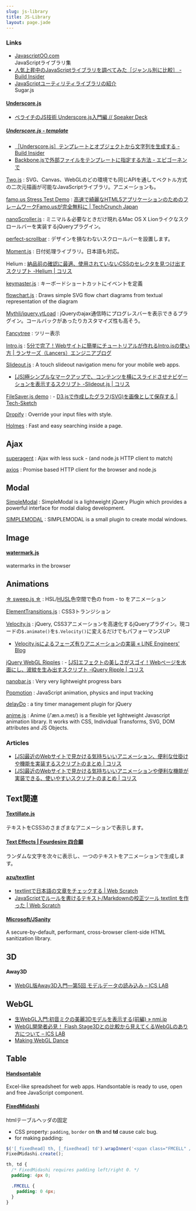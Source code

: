 ```yaml
---
slug: js-library
title: JS-Library
layout: page.jade
---
```


### Links
- [JavascriptOO.com](http://www.javascriptoo.com/)  
  JavaScriptライブラリ集
- [人気上昇中のJavaScriptライブラリを調べてみた［ジャンル別に比較］ - Build Insider](http://www.buildinsider.net/web/popularjslib/2014)
- [JavaScriptユーティリティライブラリの紹介](http://www.slideshare.net/yusukehirao/javascript-28744332)  
  Sugar.js

#### [Underscore.js](http://underscorejs.org/)

- [ペライチのJS技術 Underscore.js入門編 // Speaker Deck](https://speakerdeck.com/katsukii/peraitifalsejsji-shu-underscore-dot-jsru-men-bian)

##### [Underscore.js - template](http://underscorejs.org/#template)
- [［Underscore.js］テンプレートとオブジェクトから文字列を生成する - Build Insider](http://www.buildinsider.net/web/bookjslib111/101)
- [Backbone.jsで外部ファイルをテンプレートに指定する方法 - エピゴーネンで](http://epigonen190.blog.fc2.com/blog-entry-57.html)

[Two.js](http://jonobr1.github.io/two.js/)
: SVG、Canvas、WebGLのどの環境でも同じAPIを通してベクトル方式の二次元描画が可能なJavaScriptライブラリ。アニメーションも。

[famo.us Stress Test Demo](http://www.famo.us/)
: [高速で綺麗なHTML5アプリケーションのためのフレームワークFamo.usが完全無料に | TechCrunch Japan](http://jp.techcrunch.com/2013/04/03/20130401famo-us-the-framework-for-fast-and-beautiful-html5-apps-will-be-free-thanks-to-huge-hardware-vendor-interest/)

[nanoScroller.js](http://jamesflorentino.github.io/nanoScrollerJS/)
: ミニマル＆必要なときだけ現れるMac OS X Lionライクなスクロールバーを実装するjQueryプラグイン。

[perfect-scrollbar](http://noraesae.github.io/perfect-scrollbar/)
: デザインを損なわないスクロールバーを設置します。

[Moment.js](http://momentjs.com/)
: 日付処理ライブラリ。日本語も対応。

Helium
: [納品前の確認に最適、使用されていないCSSのセレクタを見つけ出すスクリプト -Helium | コリス](http://coliss.com/articles/build-websites/operation/javascript/js-helium-for-discovering-unused-css.html)

[keymaster.js](https://github.com/madrobby/keymaster)
: キーボードショートカットにイベントを定義

[flowchart.js](http://adrai.github.io/flowchart.js/)
: Draws simple SVG flow chart diagrams from textual representation of the diagram

[Mythli/jquery.ytLoad](https://github.com/Mythli/jquery.ytLoad)
: jQueryのajax通信時にプログレスバーを表示できるプラグイン。コールバックがあったりカスタマイズ性も高そう。

[Fancytree](https://github.com/mar10/fancytree/)
: ツリー表示

[Intro.js](http://usablica.github.io/intro.js/)
: [5分で完了！Webサイトに簡単にチュートリアルが作れるIntro.jsの使い方 | ランサーズ（Lancers）エンジニアブログ](http://engineer.blog.lancers.jp/2015/02/introjs/)

[Slideout.js](https://mango.github.io/slideout/)
: A touch slideout navigation menu for your mobile web apps.

- [[JS]極シンプルなマークアップで、コンテンツを横にスライドさせナビゲーションを表示するスクリプト -Slideout.js | コリス](http://coliss.com/articles/build-websites/operation/javascript/js-slideout.html)

[FileSaver.js demo](http://eligrey.com/demos/FileSaver.js/)
: - [D3.jsで作成したグラフ(SVG)を画像として保存する | Tech-Sketch](http://tech-sketch.jp/2013/10/d3js-svg-convert-to-png.html)

[Dropify](http://jeremyfagis.github.io/dropify/)
: Override your input files with style.

[Holmes](https://haroen.me/holmes/)
: Fast and easy searching inside a page.


## Ajax
[superagent](https://github.com/visionmedia/superagent)
: Ajax with less suck - (and node.js HTTP client to match)

[axios](https://github.com/mzabriskie/axios)
: Promise based HTTP client for the browser and node.js


## Modal

[SimpleModal](http://www.ericmmartin.com/projects/simplemodal/)
: SimpleModal is a lightweight jQuery Plugin which provides a powerful interface for modal dialog development.

[SIMPLEMODAL](http://simplemodal.plasm.it/)
: SIMPLEMODAL is a small plugin to create modal windows.


## Image

#### [watermark.js](http://brianium.github.io/watermarkjs/)
watermarks in the browser


## Animations

[☆ sweep.js ☆](http://rileyjshaw.com/sweep/)
: HSL/[HUSL](http://www.boronine.com/husl/)色空間で色の from - to をアニメーション

[ElementTransitions.js](http://dan-silver.github.io/ElementTransitions.js/)
: CSS3トランジション

[Velocity.js](http://julian.com/research/velocity/)
: jQuery, CSS3アニメーションを高速化するjQueryプラグイン。現コードの`$.animate()`を`$.Velocity()`に変えるだけでもパフォーマンスUP
- [Velocity.jsによるフェーズ有りアニメーションの実装 « LINE Engineers' Blog](http://developers.linecorp.com/blog/?p=3230)

[jQuery WebGL Ripples](http://sirxemic.github.io/jquery.ripples/)
: - [[JS]エフェクトの美しさがスゴイ！Webページを水面にし、波紋を生み出すスクリプト -jQuery Ripple | コリス](http://coliss.com/articles/build-websites/operation/javascript/jquery-plugin-ripples.html)

[nanobar.js](http://nanobar.micronube.com/)
: Very very lightweight progress bars

[Popmotion](http://popmotion.io/)
: JavaScript animation, physics and input tracking

[delayDo](http://onopko.github.io/delayDo/)
: a tiny timer management plugin for jQuery

[anime.js](http://anime-js.com/)
: Anime (/ˈæn.ə.meɪ/) is a flexible yet lightweight Javascript animation library. It works with CSS, Individual Transforms, SVG, DOM attributes and JS Objects.

### Articles
- [[JS]最近のWebサイトで見かける気持ちいいアニメーション、便利な仕掛けや機能を実装するスクリプトのまとめ | コリス](http://coliss.com/articles/build-websites/operation/javascript/javascript-best-2015-july.html)
- [[JS]最近のWebサイトで見かける気持ちいいアニメーションや便利な機能が実装できる、使いやすいスクリプトのまとめ | コリス](http://coliss.com/articles/build-websites/operation/javascript/best-script-for-ui-march-2016.html)


## Text関連
#### [Textillate.js](http://jschr.github.io/textillate/)
テキストをCSS3のさまざまなアニメーションで表示します。

#### [Text Effects | Fourdesire 四合願](http://team.fourdesire.com/playgrounds/texteffects)
ランダムな文字を次々に表示し、一つのテキストをアニメーションで生成します。

#### [azu/textlint](https://github.com/azu/textlint)

- [textlintで日本語の文章をチェックする | Web Scratch](http://efcl.info/2015/09/10/introduce-textlint/)
- [JavaScriptでルールを書けるテキスト/Markdownの校正ツール textlint を作った | Web Scratch](http://efcl.info/2014/12/30/textlint/)

#### [Microsoft/JSanity](https://github.com/Microsoft/JSanity)
A secure-by-default, performant, cross-browser client-side HTML sanitization library.


## 3D
#### Away3D
- [WebGL版Away3D入門―第5回 モデルデータの読み込み – ICS LAB](http://ics-web.jp/lab/archives/3520)


## WebGL
- [生WebGL入門:初音ミクの美麗3Dモデルを表示する(前編) » nmi.jp](http://nmi.jp/archives/582)
- [WebGL開発者必見！ Flash Stage3Dとの比較から見えてくるWebGLのあり方について – ICS LAB](http://ics-web.jp/lab/archives/3865)
- [Making WebGL Dance](http://acko.net/files/fullfrontal/fullfrontal/webglmath/online.html)


## Table

#### [Handsontable](http://handsontable.com/)
Excel-like spreadsheet for web apps. Handsontable is ready to use, open and free JavaScript component.

#### [FixedMidashi](http://hp.vector.co.jp/authors/VA056612/fixed_midashi/manual/index.html)
htmlテーブルヘッダの固定

- CSS property: `padding`, `border` on __th__ and __td__ cause calc bug.
- for making padding:
```js
$('[_fixedhead] th, [_fixedhead] td').wrapInner('<span class="FMCELL" />');
FixedMidashi.create();
```
```scss
th, td {
  /* FixedMidashi requires padding left/right 0. */
  padding: 4px 0;

  .FMCELL {
    padding: 0 4px;
  }
}
```
